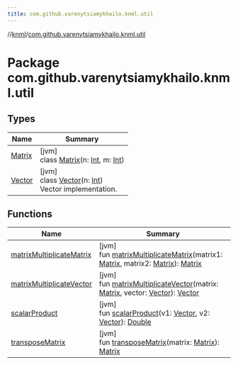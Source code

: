 ```yaml
---
title: com.github.varenytsiamykhailo.knml.util
---
```

//[knml](../../index.html)/[com.github.varenytsiamykhailo.knml.util](index.html)



# Package com.github.varenytsiamykhailo.knml.util



## Types


| Name | Summary |
|---|---|
| [Matrix](-matrix/index.html) | [jvm]<br>class [Matrix](-matrix/index.html)(n: [Int](https://kotlinlang.org/api/latest/jvm/stdlib/kotlin/-int/index.html), m: [Int](https://kotlinlang.org/api/latest/jvm/stdlib/kotlin/-int/index.html)) |
| [Vector](-vector/index.html) | [jvm]<br>class [Vector](-vector/index.html)(n: [Int](https://kotlinlang.org/api/latest/jvm/stdlib/kotlin/-int/index.html))<br>Vector implementation. |


## Functions


| Name | Summary |
|---|---|
| [matrixMultiplicateMatrix](matrix-multiplicate-matrix.html) | [jvm]<br>fun [matrixMultiplicateMatrix](matrix-multiplicate-matrix.html)(matrix1: [Matrix](-matrix/index.html), matrix2: [Matrix](-matrix/index.html)): [Matrix](-matrix/index.html) |
| [matrixMultiplicateVector](matrix-multiplicate-vector.html) | [jvm]<br>fun [matrixMultiplicateVector](matrix-multiplicate-vector.html)(matrix: [Matrix](-matrix/index.html), vector: [Vector](-vector/index.html)): [Vector](-vector/index.html) |
| [scalarProduct](scalar-product.html) | [jvm]<br>fun [scalarProduct](scalar-product.html)(v1: [Vector](-vector/index.html), v2: [Vector](-vector/index.html)): [Double](https://kotlinlang.org/api/latest/jvm/stdlib/kotlin/-double/index.html) |
| [transposeMatrix](transpose-matrix.html) | [jvm]<br>fun [transposeMatrix](transpose-matrix.html)(matrix: [Matrix](-matrix/index.html)): [Matrix](-matrix/index.html) |

